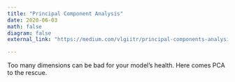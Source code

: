 ```yaml
---
title: "Principal Component Analysis"
date: 2020-06-03
math: false
diagram: false
external_link: "https://medium.com/vlgiitr/principal-components-analysis-82a7682323e6"

---
```

Too many dimensions can be bad for your model’s health. Here comes PCA to the rescue.

